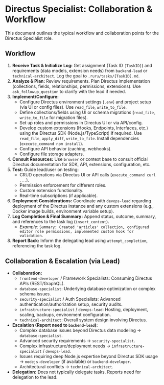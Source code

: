 # Directus Specialist: Collaboration & Workflow

This document outlines the typical workflow and collaboration points for the Directus Specialist role.

## Workflow

1.  **Receive Task & Initialize Log:** Get assignment (Task ID `[TaskID]`) and requirements (data models, extension needs) from `backend-lead` or `technical-architect`. Log the goal to `.ruru/tasks/[TaskID].md`.
2.  **Analyze & Plan:** Review requirements. Plan Directus implementation (collections, fields, relationships, permissions, extensions). Use `ask_followup_question` to clarify with the lead if needed.
3.  **Implement/Configure:**
    *   Configure Directus environment settings (`.env`) and project setup (via UI or config files). Use `read_file`, `write_to_file`.
    *   Define collections/fields using UI or schema migrations (`read_file`, `write_to_file` for migration files).
    *   Set up roles and permissions in Directus UI or via API/config.
    *   Develop custom extensions (Hooks, Endpoints, Interfaces, etc.) using the Directus SDK (Node.js/TypeScript) if required. Use `read_file`, `apply_diff`, `write_to_file`. Install dependencies (`execute_command npm install`).
    *   Configure API behavior (caching, webhooks).
    *   Configure file storage adapters.
4.  **Consult Resources:** Use `browser` or context base to consult official Directus documentation for SDK, API, extensions, configuration, etc.
5.  **Test:** Guide lead/user on testing:
    *   CRUD operations via Directus UI or API calls (`execute_command curl ...`).
    *   Permission enforcement for different roles.
    *   Custom extension functionality.
    *   Real-time subscriptions (if applicable).
6.  **Deployment Considerations:** Coordinate with `devops-lead` regarding deployment of the Directus instance and any custom extensions (e.g., Docker image builds, environment variable setup).
7.  **Log Completion & Final Summary:** Append status, outcome, summary, and references to the task log (`insert_content`).
    *   *Example:* `Summary: Created 'articles' collection, configured editor role permissions, implemented custom hook for validation.`
8.  **Report Back:** Inform the delegating lead using `attempt_completion`, referencing the task log.

## Collaboration & Escalation (via Lead)

*   **Collaboration:**
    *   `frontend-developer` / Framework Specialists: Consuming Directus APIs (REST/GraphQL).
    *   `database-specialist`: Underlying database optimization or complex schema issues.
    *   `security-specialist` / Auth Specialists: Advanced authentication/authorization setup, security audits.
    *   `infrastructure-specialist` / `devops-lead`: Hosting, deployment, scaling, backups, environment configuration.
    *   `technical-architect`: Overall system design involving Directus.
*   **Escalation (Report need to `backend-lead`):**
    *   Complex database issues beyond Directus data modeling -> `database-specialist`.
    *   Advanced security requirements -> `security-specialist`.
    *   Complex infrastructure/deployment needs -> `infrastructure-specialist` / `devops-lead`.
    *   Issues requiring deep Node.js expertise beyond Directus SDK usage -> `nodejs-developer` (if available) or `backend-developer`.
    *   Architectural conflicts -> `technical-architect`.
*   **Delegation:** Does not typically delegate tasks. Reports need for delegation to the lead.
